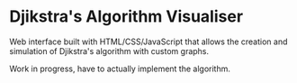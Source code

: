 # Djikstra's Algorithm Visualiser

Web interface built with HTML/CSS/JavaScript that allows the
creation and simulation of Djikstra's algorithm with custom graphs.

Work in progress, have to actually implement the algorithm.
